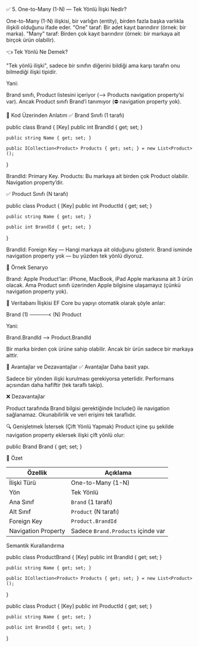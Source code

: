 ﻿✅ 5. One-to-Many (1-N) — Tek Yönlü İlişki Nedir?

One-to-Many (1-N) ilişkisi, bir varlığın (entity), birden fazla başka varlıkla ilişkili olduğunu ifade eder.
"One" taraf: Bir adet kayıt barındırır (örnek: bir marka).
"Many" taraf: Birden çok kayıt barındırır (örnek: bir markaya ait birçok ürün olabilir).

👈 Tek Yönlü Ne Demek?

"Tek yönlü ilişki", sadece bir sınıfın diğerini bildiği ama karşı tarafın onu bilmediği ilişki tipidir.

Yani:

Brand sınıfı, Product listesini içeriyor (⟶ Products navigation property’si var). Ancak Product sınıfı Brand’i tanımıyor (⛔ navigation property yok).

🧱 Kod Üzerinden Anlatım
✅ Brand Sınıfı (1 tarafı)

public class Brand
{
    [Key]
    public int BrandId { get; set; }

    public string Name { get; set; }

    public ICollection<Product> Products { get; set; } = new List<Product>();
}

BrandId: Primary Key.
Products: Bu markaya ait birden çok Product olabilir. Navigation property’dir.

✅ Product Sınıfı (N tarafı)

public class Product
{
    [Key]
    public int ProductId { get; set; }

    public string Name { get; set; }

    public int BrandId { get; set; }
}

BrandId: Foreign Key — Hangi markaya ait olduğunu gösterir.
Brand isminde navigation property yok — bu yüzden tek yönlü diyoruz.

🎯 Örnek Senaryo

Brand: Apple
Product'lar: iPhone, MacBook, iPad
Apple markasına ait 3 ürün olacak. Ama Product sınıfı üzerinden Apple bilgisine ulaşamayız (çünkü navigation property yok).

🔧 Veritabanı İlişkisi
EF Core bu yapıyı otomatik olarak şöyle anlar:

Brand (1) ─────< (N) Product

Yani:

Brand.BrandId ⟶ Product.BrandId

Bir marka birden çok ürüne sahip olabilir.
Ancak bir ürün sadece bir markaya aittir.

📌 Avantajlar ve Dezavantajlar
✅ Avantajlar
Daha basit yapı.

Sadece bir yönden ilişki kurulması gerekiyorsa yeterlidir.
Performans açısından daha hafiftir (tek taraflı takip).

❌ Dezavantajlar

Product tarafında Brand bilgisi gerektiğinde Include() ile navigation sağlanamaz.
Okunabilirlik ve veri erişimi tek taraflıdır.

🔍 Genişletmek İstersek (Çift Yönlü Yapmak)
Product içine şu şekilde navigation property eklersek ilişki çift yönlü olur:

public Brand Brand { get; set; }

🧠 Özet

| Özellik             | Açıklama                           |
| ------------------- | ---------------------------------- |
| İlişki Türü         | One-to-Many (1-N)                  |
| Yön                 | Tek Yönlü                          |
| Ana Sınıf           | `Brand` (1 tarafı)                 |
| Alt Sınıf           | `Product` (N tarafı)               |
| Foreign Key         | `Product.BrandId`                  |
| Navigation Property | Sadece `Brand.Products` içinde var |



Semantik Kurallandırma


public class ProductBrand
{
    [Key]
    public int BrandId { get; set; }

    public string Name { get; set; }

    public ICollection<Product> Products { get; set; } = new List<Product>();
}

public class Product
{
    [Key]
    public int ProductId { get; set; }

    public string Name { get; set; }

    public int BrandId { get; set; }
}